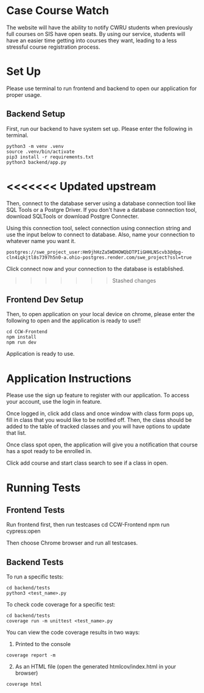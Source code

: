 
# Case Course Watch
The website will have the ability to notify CWRU students when previously full courses on SIS have open seats. By using our service, students will have an easier time getting into courses they want, leading to a less stressful course registration process.

# Set Up 

Please use terminal to run frontend and backend to open our application for proper usage.

## Backend Setup
First, run our backend to have system set up. Please enter the following in terminal. 

```
python3 -m venv .venv
source .venv/bin/activate
pip3 install -r requirements.txt
python3 backend/app.py
```

<<<<<<< Updated upstream
=======
Then, connect to the database server using a database connection tool like SQL Tools or a Postgre Driver. If you don't have a database connection tool, download SQLTools or download Postgre Connecter. 

Using this connection tool, select connection using connection string and use the input below to connect to database. 
Also, name your connection to whatever name you want it.  

```
postgres://swe_project_user:Hm9jhHzZa5WDHOWQbDTPIiGHHLNScvb3@dpg-cln4iqkjtl8s7397h5n0-a.ohio-postgres.render.com/swe_project?ssl=true

```

Click connect now and your connection to the database is established. 

>>>>>>> Stashed changes
## Frontend Dev Setup
Then, to open application on your local device on chrome, please enter the following to open and the application is ready to use!!

``` 
cd CCW-Frontend 
npm install
npm run dev
```

Application is ready to use. 

# Application Instructions 

Please use the sign up feature to register with our application. To access your account, use the login in feature. 

Once logged in, click add class and once window with class form pops up, fill in class that you would like to be notified off. 
Then, the class should be added to the table of tracked classes and you will have options to update that list. 

Once class spot open, the application will give you a notification that course has a spot ready to be enrolled in. 

Click add course and start class search to see if a class in open.

# Running Tests

## Frontend Tests

Run frontend first, then run testcases
cd CCW-Frontend
npm run cypress:open

Then choose Chrome browser and run all testcases.

## Backend Tests

To run a specific tests:

```
cd backend/tests
python3 <test_name>.py
```

To check code coverage for a specific test:

```
cd backend/tests
coverage run -m unittest <test_name>.py
```

You can view the code coverage results in two ways:

1. Printed to the console

```
coverage report -m
```

2. As an HTML file (open the generated htmlcov/index.html in your browser)

```
coverage html
```

